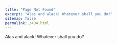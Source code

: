 ```yaml
---
title: "Page Not Found"
excerpt: "Alas and alack! Whatever shall you do?"
sitemap: false
permalink: /404.html
---
```


Alas and alack! Whatever shall you do?

<script type="text/javascript">
  var GOOG_FIXURL_LANG = 'en';
  var GOOG_FIXURL_SITE = '{{ site.url }}'
</script>
<script type="text/javascript"
  src="//linkhelp.clients.google.com/tbproxy/lh/wm/fixurl.js">
</script>
